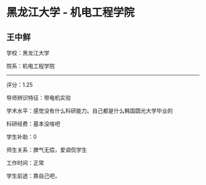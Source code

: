 # 黑龙江大学 - 机电工程学院

## 王中鲜

学校：黑龙江大学

院系：机电工程学院

* * *

评分：1.25

导师辨识特征：带电机实验

学术水平：感觉没有什么科研能力。自己都是什么韩国圆光大学毕业的

科研经费：基本没啥吧

学生补助：0

师生关系：脾气无偿，爱调侃学生

工作时间：正常

学生前途：靠自己吧，